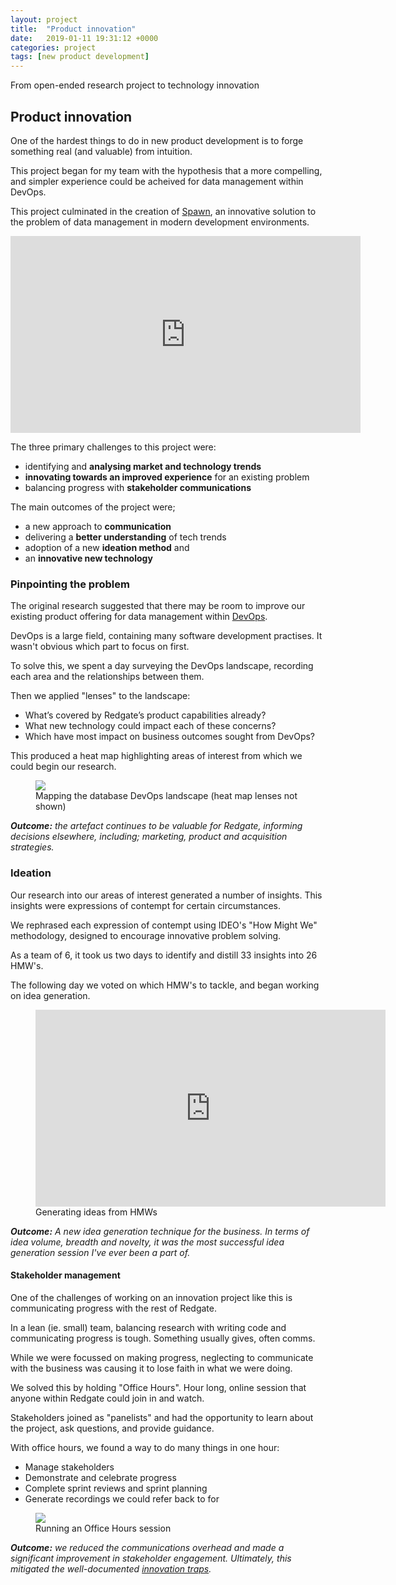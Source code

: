 ```yaml
---
layout: project
title:  "Product innovation"
date:   2019-01-11 19:31:12 +0000
categories: project
tags: [new product development] 
---
```


From open-ended research project to technology innovation

## Product innovation

One of the hardest things to do in new product development is to forge something real (and valuable) from intuition.

This project began for my team with the hypothesis that a more compelling, and simpler experience could be acheived for data management within DevOps.

This project culminated in the creation of [Spawn](https://spawn.cc), an innovative solution to the problem of data management in modern development environments. 

<p>
<iframe width="560" height="315" src="https://www.youtube.com/embed/58BGDmrHsEQ" frameborder="0" allow="accelerometer; autoplay; encrypted-media; gyroscope; picture-in-picture" allowfullscreen></iframe>
</p>

The three primary challenges to this project were:

+ identifying and **analysing market and technology trends**
+ **innovating towards an improved experience** for an existing problem 
+ balancing progress with **stakeholder communications**

The main outcomes of the project were;

+ a new approach to **communication**
+ delivering a  **better understanding** of tech trends 
+ adoption of a new **ideation method** and 
+ an **innovative new technology**

### Pinpointing the problem

The original research suggested that there may be room to improve our existing product offering for data management within [DevOps](https://aws.amazon.com/devops/what-is-devops/).

DevOps is a large field, containing many software development practises. It wasn't obvious which part to focus on first.  

To solve this, we spent a day surveying the DevOps landscape, recording each area and the relationships between them.

Then we applied "lenses" to the landscape:

+ What’s covered by Redgate’s product capabilities already?
+ What new technology could impact each of these concerns?
+ Which have most impact on business outcomes sought from DevOps?  

This produced a heat map highlighting areas of interest from which we could begin our research.

<figure>
<img src="{{ site.baseurl }}/images/mapping-devops.png">
<figcaption>Mapping the database DevOps landscape (heat map lenses not shown)</figcaption>
</figure>

***Outcome:** the artefact continues to be valuable for Redgate, informing decisions elsewhere, including; marketing, product and acquisition strategies.* 

### Ideation

Our research into our areas of interest generated a number of insights. This insights were expressions of contempt for certain circumstances. 

We rephrased each expression of contempt using IDEO's "How Might We" methodology, designed to encourage innovative problem solving.

As a team of 6, it took us two days to identify and distill 33 insights into 26 HMW's.

The following day we voted on which HMW's to tackle, and began working on idea generation.

<figure>
<iframe width="560" height="315" src="https://www.youtube.com/embed/Zx1R2LCHjnw" frameborder="0" allow="accelerometer; autoplay; encrypted-media; gyroscope; picture-in-picture" allowfullscreen></iframe>
<figcaption>Generating ideas from HMWs
</figcaption>
</figure>

***Outcome:** A new idea generation technique for the business. In terms of idea volume, breadth and novelty, it was the most successful idea generation session I've ever been a part of.*

#### Stakeholder management

One of the challenges of working on an innovation project like this is communicating progress with the rest of Redgate.

In a lean (ie. small) team, balancing research with writing code and communicating progress is tough. Something usually gives, often comms. 

While we were focussed on making progress, neglecting to communicate with the business was causing it to lose faith in what we were doing. 

We solved this by holding "Office Hours". Hour long, online session that anyone within Redgate could join in and watch. 

Stakeholders joined as "panelists" and had the opportunity to learn about the project, ask questions, and provide guidance.

With office hours, we found a way to do many things in one hour:

+ Manage stakeholders
+ Demonstrate and celebrate progress
+ Complete sprint reviews and sprint planning
+ Generate recordings we could refer back to for

<figure>
<img src="{{ site.baseurl }}/images/office-hours.png">
<figcaption>Running an Office Hours session
</figcaption>
</figure>

***Outcome:** we reduced the communications overhead and made a significant improvement in stakeholder engagement. Ultimately, this mitigated the well-documented [innovation traps](https://hbr.org/2006/11/innovation-the-classic-traps).*
